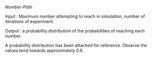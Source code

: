 *Number-Path*

Input : Maximum number attempting to reach in simulation, number of iterations of experiment.

Output : a probability distribution of the probabilities of reaching each number. 

A probability distribution has been attached for reference. Observe the values tend towards approximately 0.6.